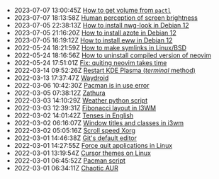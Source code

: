 * 2023-07-07 13:00:45Z [How to get volume from `pactl`](../21)
* 2023-07-07 18:13:58Z [Human perception of screen brightness](../22)
* 2023-07-05 22:38:13Z [How to install nwg-look in Debian 12](../20)
* 2023-07-05 21:16:20Z [How to install azote in Debian 12](../19)
* 2023-07-05 16:19:12Z [How to install eww in Debian 12](../18)
* 2022-05-24 18:21:59Z [How to make symlinks in Linux/BSD](../17)
* 2022-05-24 18:16:56Z [How to uninstall compiled version of neovim](../16)
* 2022-05-24 17:51:01Z [Fix: quiting neovim takes time](../15)
* 2022-03-14 09:52:26Z [Restart KDE Plasma (*terminal* method)](../14)
* 2022-03-13 17:37:47Z [Waydroid](../13)
* 2022-03-06 10:42:30Z [Pacman is in use error](../12)
* 2022-03-05 07:38:12Z [Zathura](../11)
* 2022-03-03 14:10:29Z [Weather python script](../10)
* 2022-03-03 12:39:31Z [Fibonacci layout in I3WM](../9)
* 2022-03-02 14:01:42Z [Tenses in English](../8)
* 2022-03-02 06:16:07Z [Window titles and classes in i3wm](../7)
* 2022-03-02 05:05:16Z [Scroll speed Xorg](../6)
* 2022-03-01 14:46:38Z [Git's default editor](../5)
* 2022-03-01 14:27:55Z [Force quit applications in Linux](../4)
* 2022-03-01 13:19:54Z [Cursor themes on Linux](../3)
* 2022-03-01 06:45:52Z [Pacman script](../2)
* 2022-03-01 06:34:11Z [Chaotic AUR](../1)
